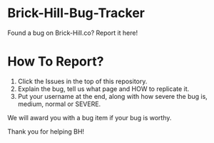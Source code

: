 # Brick-Hill-Bug-Tracker
Found a bug on Brick-Hill.co? Report it here!

# How To Report?

1. Click the Issues in the top of this repository.
2. Explain the bug, tell us what page and HOW to replicate it.
3. Put your username at the end, along with how severe the bug is, medium, normal or SEVERE.

We will award you with a bug item if your bug is worthy.

Thank you for helping BH!
